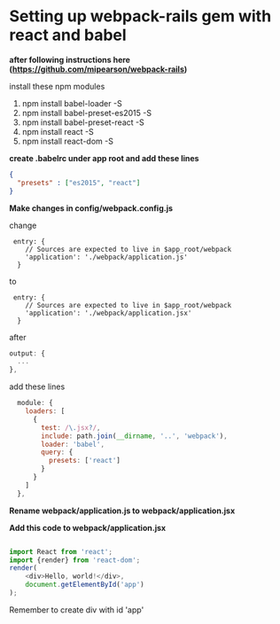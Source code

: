 

# Setting up webpack-rails gem with react and babel

**after following instructions here (https://github.com/mipearson/webpack-rails)**

install these npm modules

1. npm install babel-loader -S
1. npm install babel-preset-es2015 -S
1. npm install babel-preset-react -S
1. npm install react -S
1. npm install react-dom -S

**create .babelrc under app root and add these lines**
````json
{
  "presets" : ["es2015", "react"]
}
````

**Make changes in config/webpack.config.js**

change
````jasvascript
 entry: {
    // Sources are expected to live in $app_root/webpack
    'application': './webpack/application.js'
  }
````

to
````jasvascript
 entry: {
    // Sources are expected to live in $app_root/webpack
    'application': './webpack/application.jsx'
  }
````


after

````javascript
output: {
  ...
},

````

add these lines

````javascript
  module: {
    loaders: [
      {
        test: /\.jsx?/,
        include: path.join(__dirname, '..', 'webpack'),
        loader: 'babel',
        query: {
          presets: ['react']
        }
      }
    ]
  },
````

**Rename webpack/application.js to webpack/application.jsx**

**Add this code to webpack/application.jsx**

```js

import React from 'react';
import {render} from 'react-dom';
render(
    <div>Hello, world!</div>,
    document.getElementById('app')
);

```

Remember to create div with id 'app'